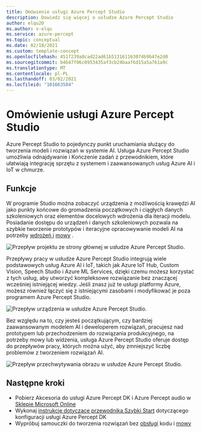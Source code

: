 ```yaml
---
title: Omówienie usługi Azure Percept Studio
description: Dowiedz się więcej o usłudze Azure Percept Studio
author: elqu20
ms.author: v-elqu
ms.service: azure-percept
ms.topic: conceptual
ms.date: 02/18/2021
ms.custom: template-concept
ms.openlocfilehash: 451f239a0cad22ad61b513161163074b9b47e2d0
ms.sourcegitcommit: b4647f06c0953435af3cb24baaf6d15a5a761a9c
ms.translationtype: MT
ms.contentlocale: pl-PL
ms.lasthandoff: 03/02/2021
ms.locfileid: "101663584"
---
```

# <a name="azure-percept-studio-overview"></a>Omówienie usługi Azure Percept Studio

Azure Percept Studio to pojedynczy punkt uruchamiania służący do tworzenia modeli i rozwiązań w systemie AI. Usługa Azure Percept Studio umożliwia odnajdywanie i Kończenie zadań z przewodnikiem, które ułatwiają integrację sprzętu z systemem i zaawansowanych usług Azure AI i IoT w chmurze.

## <a name="features"></a>Funkcje

W programie Studio można zobaczyć urządzenia z możliwością krawędzi AI jako punkty końcowe do gromadzenia początkowych i ciągłych danych szkoleniowych oraz elementów docelowych wdrożenia dla iteracji modelu. Posiadanie dostępu do urządzeń i danych szkoleniowych pozwala na szybkie tworzenie prototypów i iteracyjne opracowywanie modeli AI na potrzeby [wdrożeń i](./tutorial-nocode-vision.md) [mowy](./tutorial-no-code-speech.md) .

![Przepływ projektu ze strony głównej w usłudze Azure Percept Studio.](./media/overview-azure-percept-studio/percept-studio-flow.png)

Przepływy pracy w usłudze Azure Percept Studio integrują wiele podstawowych usług Azure AI i IoT, takich jak Azure IoT Hub, Custom Vision, Speech Studio i Azure ML Services, dzięki czemu możesz korzystać z tych usług, aby utworzyć kompleksowe rozwiązanie bez znaczącej wcześniej istniejącej wiedzy. Jeśli znasz już te usługi platformy Azure, możesz również łączyć się z istniejącymi zasobami i modyfikować je poza programem Azure Percept Studio.

![Przepływ urządzenia w usłudze Azure Percept Studio.](./media/overview-azure-percept-studio/device-flow.png)

Bez względu na to, czy jesteś początkującym, czy bardziej zaawansowanym modelem AI i deweloperem rozwiązań, pracujesz nad prototypem lub przechodzeniem do rozwiązania produkcyjnego, na potrzeby mowy lub widzenia, usługa Azure Percept Studio oferuje dostęp do przepływów pracy, których można użyć, aby zmniejszyć liczbę problemów z tworzeniem rozwiązań AI.

![Przepływ przechwytywania obrazu w usłudze Azure Percept Studio.](./media/overview-azure-percept-studio/image-flow.png)

## <a name="next-steps"></a>Następne kroki

<!-- [here](https://go.microsoft.com/fwlink/?linkid=2135819). -->

- Pobierz Akcesoria do usługi Azure Percept DK i Azure Percept audio w [Sklepie Microsoft Online](https://go.microsoft.com/fwlink/p/?LinkId=2155270)
- Wykonaj [instrukcje dotyczące przewodnika Szybki Start](./quickstart-percept-dk-set-up.md) dotyczącego konfiguracji usługi Azure Percept DK
- Wypróbuj samouczki do tworzenia rozwiązań bez [obsługi](./tutorial-nocode-vision.md) kodu i [mowy](./tutorial-no-code-speech.md)